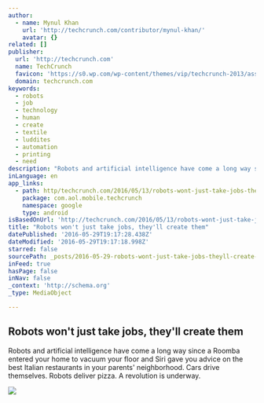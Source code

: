 ```yaml
---
author:
  - name: Mynul Khan
    url: 'http://techcrunch.com/contributor/mynul-khan/'
    avatar: {}
related: []
publisher:
  url: 'http://techcrunch.com'
  name: TechCrunch
  favicon: 'https://s0.wp.com/wp-content/themes/vip/techcrunch-2013/assets/images/favicon.ico'
  domain: techcrunch.com
keywords:
  - robots
  - job
  - technology
  - human
  - create
  - textile
  - luddites
  - automation
  - printing
  - need
description: "Robots and artificial intelligence have come a long way since a Roomba entered your home to vacuum your floor and Siri gave you advice on the best Italian restaurants in your parents' neighborhood. Cars drive themselves. Robots deliver pizza. A revolution is underway."
inLanguage: en
app_links:
  - path: http/techcrunch.com/2016/05/13/robots-wont-just-take-jobs-theyll-create-them/
    package: com.aol.mobile.techcrunch
    namespace: google
    type: android
isBasedOnUrl: 'http://techcrunch.com/2016/05/13/robots-wont-just-take-jobs-theyll-create-them/'
title: "Robots won't just take jobs, they'll create them"
datePublished: '2016-05-29T19:17:28.438Z'
dateModified: '2016-05-29T19:17:18.998Z'
starred: false
sourcePath: _posts/2016-05-29-robots-wont-just-take-jobs-theyll-create-them.md
inFeed: true
hasPage: false
inNav: false
_context: 'http://schema.org'
_type: MediaObject

---
```

<article style=""><h1>Robots won't just take jobs, they'll create them</h1><p>Robots and artificial intelligence have come a long way since a Roomba entered your home to vacuum your floor and Siri gave you advice on the best Italian restaurants in your parents' neighborhood. Cars drive themselves. Robots deliver pizza. A revolution is underway.</p><img src="https://tctechcrunch2011.files.wordpress.com/2015/09/robotboss.jpg?w=764&amp;h=400&amp;crop=1" /></article>